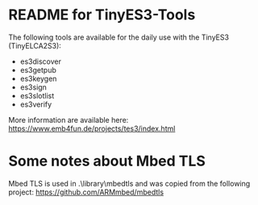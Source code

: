 # README for TinyES3-Tools
The following tools are available for the daily use with the TinyES3 (TinyELCA2S3):

   * es3discover
   * es3getpub
   * es3keygen
   * es3sign
   * es3slotlist
   * es3verify

More information are available here: https://www.emb4fun.de/projects/tes3/index.html

# Some notes about Mbed TLS
Mbed TLS is used in .\library\mbedtls and was copied from the following project:
https://github.com/ARMmbed/mbedtls